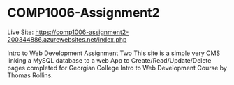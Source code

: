 ﻿# COMP1006-Assignment2
Live Site: https://comp1006-assignment2-200344886.azurewebsites.net/index.php

Intro to Web Development Assignment Two
This site is a simple very CMS linking a MySQL database to a web App to Create/Read/Update/Delete pages completed for Georgian College Intro to Web Development Course by Thomas Rollins.
